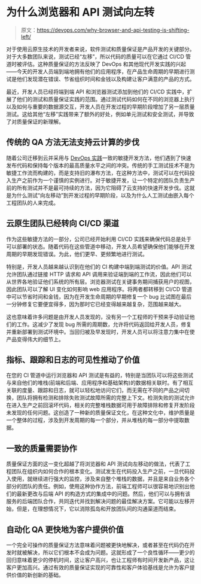 # 为什么浏览器和 API 测试向左转

> 原文：<https://devops.com/why-browser-and-api-testing-is-shifting-left/>

对于使用云原生技术的开发者来说，软件测试和质量保证是产品开发的关键部分。对于大多数团队来说，测试已经“左移”，所以代码的质量可以在它通过 CI/CD 管道时被评估。这种质量保证的方法反映了 DevOps 和其他现代开发实践的兴起——今天的开发人员端到端地拥有他们的应用程序，在产品生命周期的早期进行测试是他们发现潜在错误、节省组织时间和金钱以及构建让客户满意的产品的方式。

最近，开发人员已经将端到端 API 和浏览器测试添加到他们的 CI/CD 实践中，扩展了他们的测试和质量保证实践的范围。通过测试代码如何在不同的浏览器上执行以及如何与重要的数据源交互，开发人员在开发过程的早期阶段增加了另一层质量测试。这给其他“左移”实践带来了额外的好处，例如单元测试和安全测试，并导致了对质量保证的新理解。

## 传统的 QA 方法无法支持云计算的步伐

随着公司迁移到云并采用与 [DevOps 实践](https://devopsinstitute.com/)一致的敏捷开发方法，他们遇到了快速发布代码和保持每个版本的最高质量水平之间的冲突。传统的手工测试技术不是为敏捷工作流而构建的，而是支持旧的瀑布方法，在这种方法中，测试可以在代码投入生产之前作为一个谨慎的实例进行。对于敏捷开发，让一个特定的团队负责生产前的所有测试并不是最可持续的方法，因为它阻碍了云支持的快速开发步伐。这就是为什么测试“向左移动”到开发过程的早期阶段，以及为什么人工测试由嵌入每个工程团队的人来完成。

## 云原生团队已经转向 CI/CD 渠道

作为这些敏捷方法的一部分，公司已经开始利用 CI/CD 实践来确保代码总是处于可以部署的状态。随着代码在这些管道中移动，开发人员希望确保他们能够在开发周期的早期发现错误。为此，他们更早、更频繁地进行测试。

特别是，开发人员越来越认识到在他们的 CI 构建中端到端测试的价值。API 测试允许团队通过链接 HTTP 请求和 API 调用来验证端到端的工作流，因此他们可以从世界各地验证他们系统的所有层。浏览器测试在关键事务期间捕获用户的视图，因此团队可以了解 UI 变化如何影响 web 应用程序。将两者都转移到 CI/CD 管道中可以节省时间和金钱，因为在开发生命周期的早期修复一个 bug 比试图在最后一分钟修复它要便宜得多，因为那时它已经变得越来越复杂，范围越来越大。

这也意味着许多问题是由开发人员发现的，没有另一个工程师的干预来手动验证他们的工作。这减少了发现 bug 所需的周期数，允许将代码返回给开发人员，修复并重新部署到测试环境中。当回归被及早发现时，开发人员可以将注意力集中在使产品变得伟大的细节上。

## 指标、跟踪和日志的可见性推动了价值

在您的 CI 管道中运行浏览器和 API 测试是有益的，特别是当团队可以将这些测试与来自他们的堆栈(前端和后端、应用程序和基础架构)的数据相关联时。有了相互关联的度量、跟踪和日志，就可以轻松地访问它们，而无需在不同的产品之间切换，团队将拥有检测和排除失败测试故障所需的完整上下文。检测失败的测试允许在进入生产之前回滚坏代码，相关的完整堆栈数据可用于故障排除和修复开发阶段未发现的任何问题。这创造了一种新的质量保证文化，在这种文化中，维护质量是一个整体的过程，涉及到开发周期的每一个部分，并从堆栈的每一部分中提取数据。

## 一致的质量需要协作

质量保证方面的这一变化超越了将浏览器和 API 测试向左移动的做法，代表了工程团队在组织内如何合作的根本变化。测试发生在代码投入生产之前，一旦代码投入使用，就继续进行强大的监控，涉及来自整个堆栈的数据，并且是来自业务各个部分的团队的责任。例如，使用这种协作方法，前端工程师可以很容易地识别出他们的最新更改与后端 API 的构造方式的集成中的问题。然后，他们可以与拥有该服务的后端团队合作，共同迭代并找到解决问题的最佳解决方案。它可能以左移开始，但是，在理想情况下，它以消除孤岛和开放团队间的沟通渠道而结束。

## 自动化 QA 更快地为客户提供价值

一个完全可操作的质量保证方法意味着问题被更快地解决，或者甚至在代码仍在开发时就被解决，所以它们根本不会成为问题。这就形成了一个良性循环——更少的回归意味着更少的停机时间，这让客户高兴，也让工程师有时间开发新产品，这让客户更加高兴。通过有效的质量保证实现的可靠性和客户体验基线是允许为客户提供价值的新创新的基础。